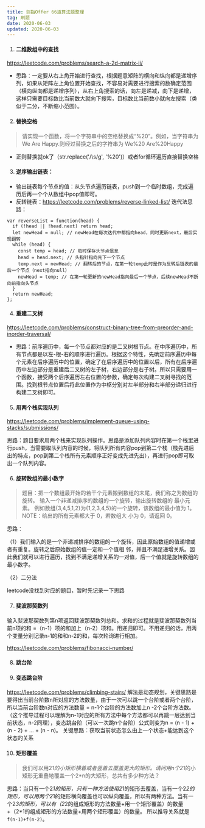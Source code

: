 ```yaml
---
title: 剑指Offer 66道算法题整理
tag: 刷题
date: 2020-06-03
updated: 2020-06-03
---
```


1.  #### 二维数组中的查找
https://leetcode.com/problems/search-a-2d-matrix-ii/

* 思路：一定要从右上角开始进行查找，根据题意矩阵的横向和纵向都是递增序列，如果从矩阵左上角位置开始查找，不容易对需要进行搜索的数确定范围（横向纵向都是递增序列），从右上角搜索的话，向左是递减，向下是递增，这样只需要目标数比当前数大就向下搜索，目标数比当前数小就向左搜索（类似于二分，不断缩小范围）。

2. #### 替换空格
  > 请实现一个函数，将一个字符串中的空格替换成“%20”。例如，当字符串为 We Are Happy.则经过替换之后的字符串为 We%20
Are%20Happy

* 正则替换就ok了（str.replace('/\s/g', '%20')）或者for循环遍历直接替换空格

3. #### 逆序输出链表：
* 输出链表每个节点的值：从头节点遍历链表，push到一个临时数组，完成遍历后再一个个从数组中pop值即可。
* 反转链表：https://leetcode.com/problems/reverse-linked-list/
迭代法思路：
```
var reverseList = function(head) {
  if (!head || !head.next) return head;
  let newHead = null; // newHead在每次迭代中都指向head，同时更新next，最后实现翻转
  while (head) {
    const temp = head; // 临时保存头节点信息
    head = head.next; // 头指针指向先下一个节点
    temp.next = newHead; // 翻转后的节点，在第一轮temp此时是作为反转后链表的最后一个节点（next指向null）
    newHead = temp; // 在第一轮更新的newHead指向最后一个节点，后续newHead不断向前指向头节点
  }
  return newHead;
};
```
4. #### 重建二叉树
https://leetcode.com/problems/construct-binary-tree-from-preorder-and-inorder-traversal/

* 思路：前序遍历中，每一个节点都对应的是二叉树根节点。在中序遍历中，所有节点都是以左-根-右的顺序进行遍历。根据这个特性，先确定前序遍历中每个元素在后序遍历中的位置，确定了在后序遍历中的位置以后，所有在后序遍历中左边部分是重建后二叉树的左子树，右边部分是右子树。所以只需要用一个函数，接受两个后序遍历左右位置的参数，确定每次构建二叉树寻找的范围。找到根节点位置后将此位置作为中枢分别对左半部分和右半部分递归进行构建二叉树即可。

5. #### 用两个栈实现队列
 https://leetcode.com/problems/implement-queue-using-stacks/submissions/

思路：题目要求用两个栈来实现队列操作。思路是添加队列内容时在第一个栈里进行push，当需要取队列内容的时候，将队列所有内容pop到第二个栈（栈先进后出的特点，pop到第二个栈所有元素顺序正好变成先进先出），再进行pop即可取出一个队列内容。

6. #### 旋转数组的最小数字
> 题目：把一个数组最开始的若干个元素搬到数组的末尾，我们称之为数组的旋转。 输入一个非递减排序的数组的一个旋转，输出旋转数组的
最小元素。 例如数组{3,4,5,1,2}为{1,2,3,4,5}的一个旋转，该数组的最小值为 1。 NOTE：给出的所有元素都大于 0，若数组大
小为 0，请返回 0。

思路：

（1）我们输入的是一个非递减排序的数组的一个旋转，因此原始数组的值递增或者有重复。旋转之后原始数组的值一定和一个值相
邻，并且不满足递增关系。因此我们就可以进行遍历，找到不满足递增关系的一对值，后一个值就是旋转数组的最小数字。

（2）二分法

leetcode没找到对应的题目，暂时先记录一下思路

7. #### 斐波那契数列
输入斐波那契数列第n项返回斐波那契数列总和。求和的过程就是斐波那契数列当前n项的和 =（n-1）项的和加上（n-2）项和。用递归即可。不用递归的话，用两个变量分别记录n-1的和和n-2的和，每次轮询进行相加。

https://leetcode.com/problems/fibonacci-number/

8. #### 跳台阶
9. #### 变态跳台阶

https://leetcode.com/problems/climbing-stairs/ 
解法是动态规划，关键思路是要得出当前台阶数n所对应的方法数量，由于一次可以跳一个台阶或者两个台阶，所以当前台阶数n对应的方法数量 = n-1个台阶的方法数加上n -2个台阶方法数。（这个推导过程可以理解为n-1对应的所有方法中每个方法都可以再跳一层达到当前状态，n-2同理），变态跳台阶（可以一次跳n个台阶）公式则变为n = (n - 1) + (n - 2) + ... + (n - n)。
关键思路：获取当前状态怎么由上一个状态+能达到这个状态的关系

10. #### 矩形覆盖
> 我们可以用2*1的小矩形横着或者竖着去覆盖更大的矩形。请问用n个2*1的小矩形无重叠地覆盖一个2*n的大矩形，总共有多少种方法？

思路：当只有一个2*1的矩形，只有一种方法使用2*1的矩形去覆盖，当有一个2*2的矩形，可以用两个2*1的矩形横向覆盖也可以纵向覆盖，所以有两种方法。当有一个2*3的矩形，可以有（2*2的组成矩形的方法数量+用一个矩形覆盖）的数量+（2*1的组成矩形的方法数量+用两个矩形覆盖）的数量。 所以推导关系就是`f(n-1)+f(n-2)`。